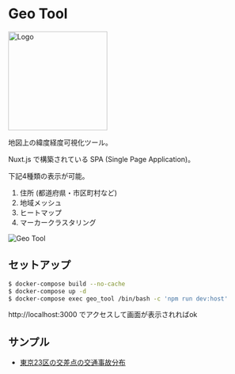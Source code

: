 # Geo Tool

<img src="https://qazsato.com/images/geo-tool.png" alt="Logo" width="200px">

地図上の緯度経度可視化ツール。

Nuxt.js で構築されている SPA (Single Page Application)。

下記4種類の表示が可能。

1. 住所 (都道府県・市区町村など)
2. 地域メッシュ
3. ヒートマップ
4. マーカークラスタリング

![Geo Tool](https://user-images.githubusercontent.com/5030713/110241205-e478b200-7f92-11eb-9bf5-dfab40932b9d.png)

## セットアップ

```bash
$ docker-compose build --no-cache
$ docker-compose up -d
$ docker-compose exec geo_tool /bin/bash -c 'npm run dev:host'
```

http://localhost:3000 でアクセスして画面が表示されればok

## サンプル

- [東京23区の交差点の交通事故分布](https://tool.geo.qazsato.com/viewmap/04686590251afc9a64c7403c94e893b8)
